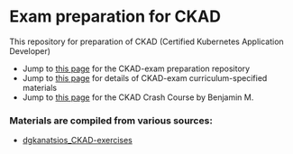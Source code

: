 # Exam preparation for CKAD
This repository for preparation of CKAD (Certified Kubernetes Application Developer)
- Jump to [this page](https://github.com/fahmifahim/kubernetes/blob/master/01.CKAD_exam_concepts_practices.md) for the CKAD-exam preparation repository
- Jump to [this page](https://github.com/fahmifahim/kubernetes/tree/master/01.kubernetes-in-action) for details of CKAD-exam curriculum-specified materials
- Jump to [this page](https://github.com/fahmifahim/kubernetes/tree/master/02.CKAD-preparation/ckad-crash-course) for the CKAD Crash Course by Benjamin M. 

### Materials are compiled from various sources: 
- [dgkanatsios_CKAD-exercises](https://github.com/dgkanatsios/CKAD-exercises)

